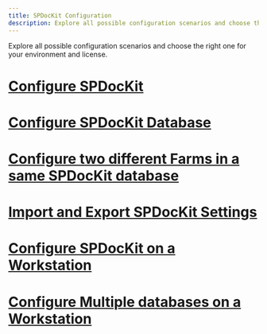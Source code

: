 ```yaml
---
title: SPDocKit Configuration
description: Explore all possible configuration scenarios and choose the right one for your environment and license. 
---
```

Explore all possible configuration scenarios and choose the right one for your environment and license. 

# [Configure SPDocKit](configure-spdockit.md)
# [Configure SPDocKit Database](configure-spdockit-database.md)
# [Configure two different Farms in a same SPDocKit database](configure-two-different-farms-in-a-same-spdockit-database.md)
# [Import and Export SPDocKit Settings](import-and-export-spdockit-settings.md)
# [Configure SPDocKit on a Workstation](configure-spdockit-on-a-workstation.md)
# [Configure Multiple databases on a Workstation](configure-multiple-databases-on-a-workstation.md)